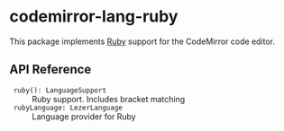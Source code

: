 # codemirror-lang-ruby

This package implements [Ruby](https://www.ruby-lang.org/) support for the CodeMirror code editor.

## API Reference

<dl>
  <dt> <code> ruby(): LanguageSupport </code>
  <dd> Ruby support. Includes bracket matching

  <dt> <code> rubyLanguage: LezerLanguage </code>
  <dd> Language provider for Ruby
</dl>

